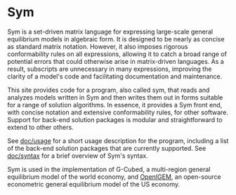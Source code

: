 # Sym

Sym is a set-driven matrix language for expressing large-scale general 
equilibrium models in algebraic form. It is designed to be nearly as 
concise as standard matrix notation. However, it also imposes rigorous 
conformability rules on all expressions, allowing it to catch a broad 
range of potential errors that could otherwise arise in matrix-driven 
languages. As a result, subscripts are unnecessary in many expressions, 
improving the clarity of a model's code and facilitating documentation 
and maintenance. 

This site provides code for a program, also called sym, that reads
and analyzes models written in Sym and then writes them out in forms
suitable for a range of solution algorithms. In essence, it provides a 
Sym front end, with concise notation and extensive conformability rules, 
for other software. Support for back-end solution packages is modular 
and straightforward to extend to other others.

See [doc/usage](doc/usage.md) for a short usage description for the program, 
including a list of the back-end solution packages that are currently 
supported. See [doc/syntax](doc/syntax.md) for a brief overview of Sym's 
syntax.

Sym is used in the implementation of G-Cubed, a multi-region general 
equilibrium model of the world economy, and [OpenIGEM](https://github.com/pjwilcoxen/openigem), 
an open-source econometric general equilibrium model of the US economy.
